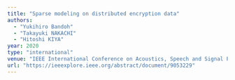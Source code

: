 ```yaml
---
title: "Sparse modeling on distributed encryption data"
authors:
  - "Yukihiro Bandoh"
  - "Takayuki NAKACHI"
  - "Hitoshi KIYA"
year: 2020
type: "international"
venue: "IEEE International Conference on Acoustics, Speech and Signal Processing, pp. 2123-2127, Barcelona, Spain, 2020-05-05."
url: "https://ieeexplore.ieee.org/abstract/document/9053229"
---
```

